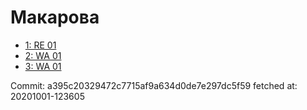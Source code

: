 # Макарова
- [1: RE 01](1.md)
- [2: WA 01](2.md)
- [3: WA 01](3.md)

Commit: a395c20329472c7715af9a634d0de7e297dc5f59
 fetched at: 20201001-123605
